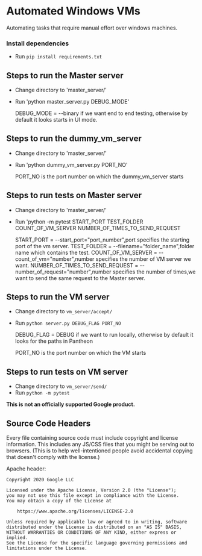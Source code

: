 # Automated Windows VMs

Automating tasks that require manual effort over windows machines.
### Install dependencies
* Run `pip install requirements.txt`
## Steps to run the Master server
* Change directory to 'master_server/'
* Run 'python master_server.py DEBUG_MODE'

    DEBUG_MODE = --binary if we want end to end testing, otherwise by default it looks starts in UI mode.
    
## Steps to run the dummy_vm_server
* Change directory to 'master_server/'
* Run 'python dummy_vm_server.py PORT_NO'
 
    PORT_NO is the port number on which the dummy_vm_server starts
    
## Steps to run tests on Master server
* Change directory to 'master_server/'
* Run 'python -m pytest START_PORT TEST_FOLDER COUNT_OF_VM_SERVER NUMBER_OF_TIMES_TO_SEND_REQUEST
    
    START_PORT = --start_port="port_number",port specifies the starting port of the vm server.
    TEST_FOLDER = --filename="folder_name",folder name which contains the test.
    COUNT_OF_VM_SERVER = --count_of_vm="number",number specifies the number of VM server we want.
    NUMBER_OF_TIMES_TO_SEND_REQUEST = --number_of_request="number",number specifies the number of times,we want to send the same request to the Master server. 
   
## Steps to run the VM server
* Change directory to `vm_server/accept/`
* Run `python server.py DEBUG_FLAG PORT_NO`
    
    DEBUG_FLAG = DEBUG if we want to run locally, otherwise by default it looks for the paths in Pantheon
    
    PORT_NO is the port number on which the VM starts
## Steps to run tests on VM server
* Change directory to `vm_server/send/`
* Run `python -m pytest`
    
**This is not an officially supported Google product.**

## Source Code Headers

Every file containing source code must include copyright and license
information. This includes any JS/CSS files that you might be serving out to
browsers. (This is to help well-intentioned people avoid accidental copying that
doesn't comply with the license.)

Apache header:

    Copyright 2020 Google LLC

    Licensed under the Apache License, Version 2.0 (the "License");
    you may not use this file except in compliance with the License.
    You may obtain a copy of the License at

        https://www.apache.org/licenses/LICENSE-2.0

    Unless required by applicable law or agreed to in writing, software
    distributed under the License is distributed on an "AS IS" BASIS,
    WITHOUT WARRANTIES OR CONDITIONS OF ANY KIND, either express or implied.
    See the License for the specific language governing permissions and
    limitations under the License.
